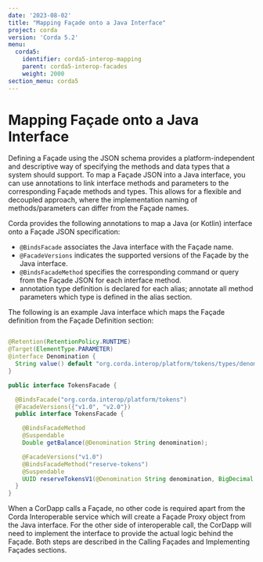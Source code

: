 ```yaml
---
date: '2023-08-02'
title: "Mapping Façade onto a Java Interface"
project: corda
version: 'Corda 5.2'
menu:
  corda5:
    identifier: corda5-interop-mapping
    parent: corda5-interop-facades
    weight: 2000
section_menu: corda5
---
```


# Mapping Façade onto a Java Interface

Defining a Façade using the JSON schema provides a platform-independent and descriptive way of specifying the
methods and data types that a system should support. To map a Façade JSON into a Java interface, you can use
annotations to link interface methods and parameters to the corresponding Façade methods and types. This allows for a
flexible and decoupled approach, where the implementation naming of methods/parameters can differ from the Façade names.

Corda provides the following annotations to map a Java (or Kotlin) interface onto a Façade JSON specification:

* `@BindsFacade` associates the Java interface with the Façade name.
* `@FacadeVersions` indicates the supported versions of the Façade by the Java interface.
* `@BindsFacadeMethod` specifies the corresponding command or query from the Façade JSON for each interface method.
* annotation type definition is declared for each alias; annotate all method parameters which type is defined in the alias
  section.

The following is an example Java interface which maps the Façade definition from the Façade Definition section:

```java

@Retention(RetentionPolicy.RUNTIME)
@Target(ElementType.PARAMETER)
@interface Denomination {
  String value() default "org.corda.interop/platform/tokens/types/denomination/1.0";
}

public interface TokensFacade {

  @BindsFacade("org.corda.interop/platform/tokens")
  @FacadeVersions({"v1.0", "v2.0"})
  public interface TokensFacade {

    @BindsFacadeMethod
    @Suspendable
    Double getBalance(@Denomination String denomination);

    @FacadeVersions("v1.0")
    @BindsFacadeMethod("reserve-tokens")
    @Suspendable
    UUID reserveTokensV1(@Denomination String denomination, BigDecimal amount);
  }
}
```

When a CorDapp calls a Façade, no other code is required apart from the Corda Interoperable service which will create
a Façade Proxy object from the Java interface.
For the other side of interoperable call, the CorDapp will need to implement the interface to provide the actual
logic behind the Façade. Both steps are described in the Calling Façades and Implementing Façades sections.
